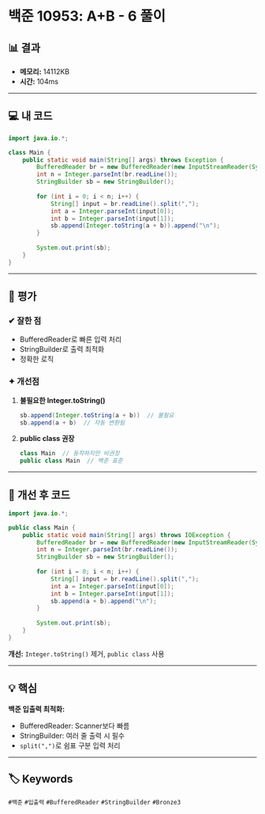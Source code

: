 
# 백준 10953: A+B - 6 풀이

## 📊 결과
- **메모리:** 14112KB
- **시간:** 104ms

---

## 💻 내 코드

```java
import java.io.*;

class Main {
    public static void main(String[] args) throws Exception {
        BufferedReader br = new BufferedReader(new InputStreamReader(System.in));
        int n = Integer.parseInt(br.readLine());
        StringBuilder sb = new StringBuilder();
        
        for (int i = 0; i < n; i++) {
            String[] input = br.readLine().split(",");
            int a = Integer.parseInt(input[0]);
            int b = Integer.parseInt(input[1]);
            sb.append(Integer.toString(a + b)).append("\n");
        }
        
        System.out.print(sb);
    }
}
````

---

## 📝 평가

### ✔ 잘한 점

- BufferedReader로 빠른 입력 처리
- StringBuilder로 출력 최적화
- 정확한 로직

### ✦ 개선점

1. **불필요한 Integer.toString()**
    
    ```java
    sb.append(Integer.toString(a + b))  // 불필요
    sb.append(a + b)  // 자동 변환됨
    ```
    
2. **public class 권장**
    
    ```java
    class Main  // 동작하지만 비권장
    public class Main  // 백준 표준
    ```
    

---

## 🎯 개선 후 코드

```java
import java.io.*;

public class Main {
    public static void main(String[] args) throws IOException {
        BufferedReader br = new BufferedReader(new InputStreamReader(System.in));
        int n = Integer.parseInt(br.readLine());
        StringBuilder sb = new StringBuilder();
        
        for (int i = 0; i < n; i++) {
            String[] input = br.readLine().split(",");
            int a = Integer.parseInt(input[0]);
            int b = Integer.parseInt(input[1]);
            sb.append(a + b).append("\n");
        }
        
        System.out.print(sb);
    }
}
```

**개선:** `Integer.toString()` 제거, `public class` 사용

---

## 💡 핵심

**백준 입출력 최적화:**

- BufferedReader: Scanner보다 빠름
- StringBuilder: 여러 줄 출력 시 필수
- `split(",")`로 쉼표 구분 입력 처리

---
## 🏷️ Keywords
`#백준` `#입출력` `#BufferedReader` `#StringBuilder` `#Bronze3`